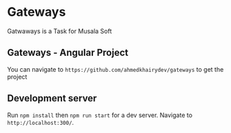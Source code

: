 # Gateways
Gatwaways is a Task for Musala Soft

## Gateways - Angular Project

You can navigate to `https://github.com/ahmedkhairydev/gateways` to get the project

## Development server

Run `npm install` then `npm run start` for a dev server. Navigate to `http://localhost:300/`.
